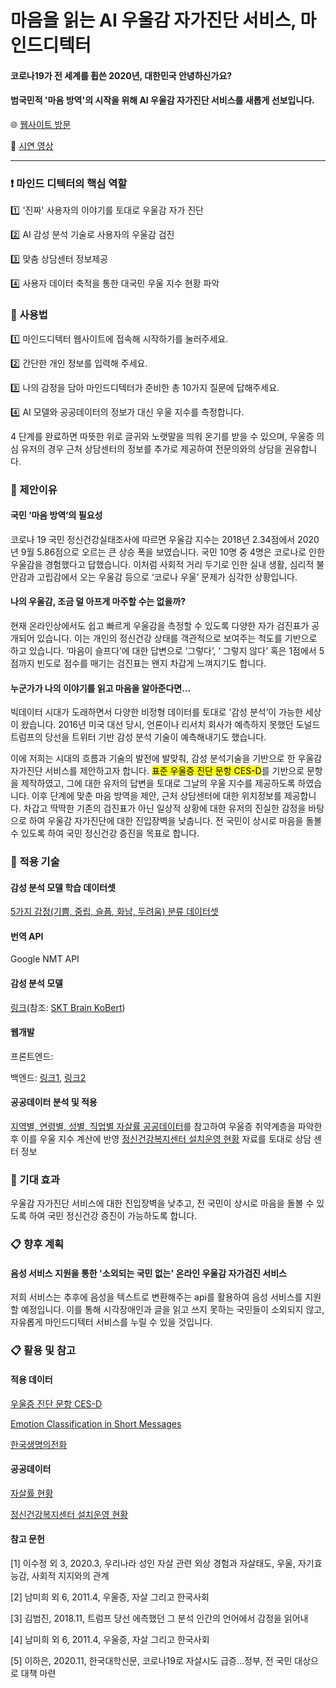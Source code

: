# 마음을 읽는 AI 우울감 자가진단 서비스, 마인드디텍터


#### 코로나19가 전 세계를 휩쓴 2020년, 대한민국 안녕하신가요? 
#### 범국민적 '마음 방역'의 시작을 위해 AI 우울감 자가진단 서비스를 새롭게 선보입니다.

:globe_with_meridians: [웹사이트 방문](http://minddetector.me/)

:movie_camera: [시연 영상](http://minddetector.me/)
- - -
### :heavy_exclamation_mark: 마인드 디텍터의 핵심 역할

:one: '진짜' 사용자의 이야기를 토대로 우울감 자가 진단

:two: AI 감성 분석 기술로 사용자의 우울감 검진

:three: 맞춤 상담센터 정보제공

:four: 사용자 데이터 축적을 통한 대국민 우울 지수 현황 파악

### :book: 사용법

:one: 마인드디텍터 웹사이트에 접속해 시작하기를 눌러주세요.

:two: 간단한 개인 정보를 입력해 주세요.

:three: 나의 감정을 담아 마인드디텍터가 준비한 총 10가지 질문에 답해주세요.

:four: AI 모델와 공공데이터의 정보가 대신 우울 지수를 측정합니다.

4 단계를 완료하면 따뜻한 위로 글귀와 노랫말을 띄워 온기를 받을 수 있으며, 우울증 의심 유저의 경우 근처 상담센터의 정보를 추가로 제공하여 전문의와의 상담을 권유합니다.

### :eyes: 제안이유
#### 국민 ‘마음 방역’의 필요성

코로나 19 국민 정신건강실태조사에 따르면 우울감 지수는 2018년 2.34점에서 2020년 9월 5.86점으로 오르는 큰 상승 폭을 보였습니다. 국민 10명 중 4명은 코로나로 인한 우울감을 경험했다고 답했습니다. 이처럼 사회적 거리 두기로 인한 실내 생활, 심리적 불안감과 고립감에서 오는 우울감 등으로 ‘코로나 우울’ 문제가 심각한 상황입니다.

#### 나의 우울감, 조금 덜 아프게 마주할 수는 없을까?

현재 온라인상에서도 쉽고 빠르게 우울감을 측정할 수 있도록 다양한 자가 검진표가 공개되어 있습니다. 이는 개인의 정신건강 상태를 객관적으로 보여주는 척도를 기반으로 하고 있습니다. ‘마음이 슬프다’에 대한 답변으로 ‘그렇다’, ‘ 그렇지 않다’ 혹은 1점에서 5점까지 빈도로 점수를 매기는 검진표는 왠지 차갑게 느껴지기도 합니다.

#### 누군가가 나의 이야기를 읽고 마음을 알아준다면...

빅데이터 시대가 도래하면서 다양한 비정형 데이터를 토대로 ‘감성 분석’이 가능한 세상이 왔습니다. 2016년 미국 대선 당시, 언론이나 리서치 회사가 예측하지 못했던 도널드 트럼프의 당선을 트위터 기반 감성 분석 기술이 예측해내기도 했습니다.

이에 저희는 시대의 흐름과 기술의 발전에 발맞춰, 감성 분석기술을 기반으로 한 우울감 자가진단 서비스를 제안하고자 합니다. <mark>표준 우울증 진단 문항 CES-D</mark>를 기반으로 문항을 제작하였고, 그에 대한 유저의 답변을 토대로 그날의 우울 지수를 제공하도록 하였습니다. 이후 단계에 맞춘 마음 방역을 제안, 근처 상담센터에 대한 위치정보를 제공합니다. 차갑고 딱딱한 기존의 검진표가 아닌 일상적 상황에 대한 유저의 진실한 감정을 바탕으로 하여 우울감 자가진단에 대한 진입장벽을 낮춥니다. 전 국민이 상시로 마음을 돌볼 수 있도록 하여 국민 정신건강 증진을 목표로 합니다.

### :musical_note: 적용 기술
#### 감성 분석 모델 학습 데이터셋

[5가지 감정(기쁨, 중립, 슬픔, 화남, 두려움) 분류 데이터셋](https://github.com/lukasgarbas/nlp-text-emotion)

#### 번역 API
Google NMT API

#### 감성 분석 모델

[링크](https://github.com/wansook0316/emotion_analysis)(참조: [SKT Brain KoBert](https://github.com/SKTBrain/KoBERT))


#### 웹개발

프론트엔드: 

백엔드: [링크1](https://github.com/penguin234/mind-detector-utils), [링크2](https://github.com/penguin234/mind-detector-operation)

#### 공공데이터 분석 및 적용

[지역별, 연령별, 성별, 직업별 자살률 공공데이터](http://kostat.go.kr/portal/korea/index.action)를 참고하여 우울증 취약계층을 파악한 후 이를 우울 지수 계산에 반영
[정신건강복지센터 설치운영 현황](http://www.mohw.go.kr/upload/viewer/skin/doc.html?fn=1560908774347_20190619104614.hwp&rs=/upload/viewer/result/202012/) 자료를 토대로 상담 센터 정보 

### :high_brightness: 기대 효과
우울감 자가진단 서비스에 대한 진입장벽을 낮추고, 전 국민이 상시로 마음을 돌볼 수 있도록 하여 국민 정신건강 증진이 가능하도록 합니다.

### :clipboard: 향후 계획
#### 음성 서비스 지원을 통한 '소외되는 국민 없는' 온라인 우울감 자가검진 서비스

저희 서비스는 추후에 음성을 텍스트로 변환해주는 api를 활용하여 음성 서비스를 지원할 예정입니다. 이를 통해 시각장애인과 글을 읽고 쓰지 못하는 국민들이 소외되지 않고, 자유롭게 마인드디텍터 서비스를 누릴 수 있을 것입니다.

### :clipboard: 활용 및 참고
#### 적용 데이터
[우울증 진단 문항 CES-D](https://www.midss.org/content/center-epidemiologic-studies-depression-scale-ces-d)

[Emotion Classification in Short Messages](https://github.com/lukasgarbas/nlp-text-emotion)

[한국생명의전화](https://lifeline.or.kr/business/board.php?page=1&gubun=public&keyfield=&keyword=&keyCate=)

#### 공공데이터
[자살률 현황](http://kostat.go.kr/portal/korea/index.action)

[정신건강복지센터 설치운영 현황](http://www.mohw.go.kr/upload/viewer/skin/doc.html?fn=1560908774347_20190619104614.hwp&rs=/upload/viewer/result/202012/)


#### 참고 문헌
[1] 이수정 외 3, 2020.3, 우리나라 성인 자살 관련 외상 경험과 자살태도, 우울, 자기효능감, 사회적 지지와의 관계

[2] 남미희 외 6, 2011.4, 우울증, 자살 그리고 한국사회

[3] 김범진, 2018.11, 트럼프 당선 에측했던 그 분석 인간의 언어에서 감정을 읽어내

[4] 남미희 외 6, 2011.4, 우울증, 자살 그리고 한국사회

[5] 이하은, 2020.11, 한국대학신문, 코로나19로 자살시도 급증…정부, 전 국민 대상으로 대책 마련
